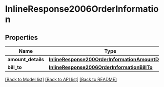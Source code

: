 # InlineResponse2006OrderInformation

## Properties
Name | Type | Description | Notes
------------ | ------------- | ------------- | -------------
**amount_details** | [**InlineResponse200OrderInformationAmountDetails**](InlineResponse200OrderInformationAmountDetails.md) |  | [optional] 
**bill_to** | [**InlineResponse2006OrderInformationBillTo**](InlineResponse2006OrderInformationBillTo.md) |  | [optional] 

[[Back to Model list]](../README.md#documentation-for-models) [[Back to API list]](../README.md#documentation-for-api-endpoints) [[Back to README]](../README.md)


